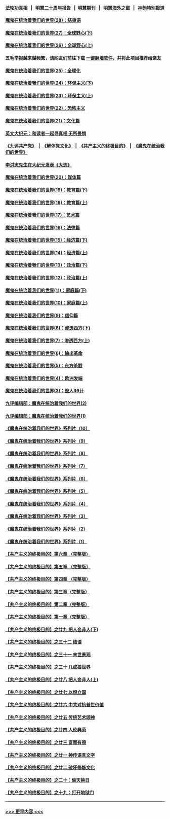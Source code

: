 #### [法轮功真相](https://github.com/gfw-breaker/truth/blob/master/README.md?t=0) &nbsp;&nbsp;|&nbsp;&nbsp; [明慧二十周年报告](https://github.com/gfw-breaker/mh-reports/blob/master/README.md?t=0) &nbsp;&nbsp;|&nbsp;&nbsp;[明慧期刊](https://github.com/gfw-breaker/mh-qikan) &nbsp;&nbsp;|&nbsp;&nbsp; [明慧海外之窗](https://github.com/gfw-breaker/mh-news/blob/master/README.md?t=0) &nbsp;&nbsp;|&nbsp;&nbsp; [神韵特别报道](https://github.com/gfw-breaker/mh-news/blob/master/shenyun.md?t=0)
#### [魔鬼在统治着我们的世界(28)：结束语](../pages/nsc422/n10936246.md?t=06171702) 
#### [魔鬼在统治着我们的世界(27)：全球野心(下)](../pages/nsc422/n10928319.md?t=06171702) 
#### [魔鬼在统治着我们的世界(26)：全球野心(上)](../pages/nsc422/n10900318.md?t=06171702) 
#### 五毛举报越来越频繁，请网友们前往下载 [一键翻墙软件](https://github.com/gfw-breaker/ssr-accounts)，并将此项目推荐给亲友
#### [魔鬼在统治着我们的世界(25)：全球化](../pages/nsc422/n10788205.md?t=06171702) 
#### [魔鬼在统治着我们的世界(24)：环保主义(下)](../pages/nsc422/n10695307.md?t=06171702) 
#### [魔鬼在统治着我们的世界(23)：环保主义(上)](../pages/nsc422/n10688613.md?t=06171702) 
#### [魔鬼在统治着我们的世界(22)：恐怖主义](../pages/nsc422/n10614727.md?t=06171702) 
#### [魔鬼在统治着我们的世界(21)：文化篇](../pages/nsc422/n10597706.md?t=06171702) 
#### [英文大纪元：和读者一起寻真相 无所畏惧](../pages/nsc422/n12542027.md?t=06171702) 
#### [《九评共产党》](https://github.com/begood0513/9ping.md/blob/master/README.md) &nbsp;|&nbsp; [《解体党文化》](../../../../jtdwh.md/blob/master/README.md)  &nbsp;|&nbsp; [《共产主义的终极目的》](../../../../gczydzjmd.md/blob/master/README.md) &nbsp;|&nbsp; [《魔鬼在统治我们的世界》](../../../../mgztzwmdsj.md/blob/master/README.md) 
#### [李洪志先生在大纪元发表《大选》](../pages/nsc422/n12534746.md?t=06171702) 
#### [魔鬼在统治着我们的世界(20)：媒体篇](../pages/nsc422/n10586579.md?t=06171702) 
#### [魔鬼在统治着我们的世界(19)：教育篇(下)](../pages/nsc422/n10564808.md?t=06171702) 
#### [魔鬼在统治着我们的世界(18)：教育篇(上)](../pages/nsc422/n10526970.md?t=06171702) 
#### [魔鬼在统治着我们的世界(17)：艺术篇](../pages/nsc422/n10499093.md?t=06171702) 
#### [魔鬼在统治着我们的世界(16)：法律篇](../pages/nsc422/n10485969.md?t=06171702) 
#### [魔鬼在统治着我们的世界(15)：经济篇(下)](../pages/nsc422/n10469975.md?t=06171702) 
#### [魔鬼在统治着我们的世界(14)：经济篇(上)](../pages/nsc422/n10457370.md?t=06171702) 
#### [魔鬼在统治着我们的世界(13)：政治篇(下)](../pages/nsc422/n10448270.md?t=06171702) 
#### [魔鬼在统治着我们的世界(12)：政治篇(上)](../pages/nsc422/n10444576.md?t=06171702) 
#### [魔鬼在统治着我们的世界(11)：家庭篇(下)](../pages/nsc422/n10440961.md?t=06171702) 
#### [魔鬼在统治着我们的世界(10)：家庭篇(上)](../pages/nsc422/n10435448.md?t=06171702) 
#### [魔鬼在统治着我们的世界(9)：信仰篇](../pages/nsc422/n10432159.md?t=06171702) 
#### [魔鬼在统治着我们的世界(8)：渗透西方(下)](../pages/nsc422/n10429603.md?t=06171702) 
#### [魔鬼在统治着我们的世界(7)：渗透西方(上)](../pages/nsc422/n10426013.md?t=06171702) 
#### [魔鬼在统治着我们的世界(6)：输出革命](../pages/nsc422/n10421536.md?t=06171702) 
#### [魔鬼在统治着我们的世界(5)：东方杀戮](../pages/nsc422/n10417707.md?t=06171702) 
#### [魔鬼在统治着我们的世界(4)：欧洲发端](../pages/nsc422/n10414890.md?t=06171702) 
#### [魔鬼在统治着我们的世界(3)：毁人36计](../pages/nsc422/n10411583.md?t=06171702) 
#### [九评编辑部：魔鬼在统治着我们的世界(2)](../pages/nsc422/n10410036.md?t=06171702) 
#### [九评编辑部：魔鬼在统治着我们的世界(1)](../pages/nsc422/n10406825.md?t=06171702) 
#### [《魔鬼在统治着我们的世界》系列片（10）](../pages/nsc422/n12292670.md?t=06171702) 
#### [《魔鬼在统治着我们的世界》系列片（9）](../pages/nsc422/n12290859.md?t=06171702) 
#### [《魔鬼在统治着我们的世界》系列片（8）](../pages/nsc422/n12287445.md?t=06171702) 
#### [《魔鬼在统治着我们的世界》系列片（7）](../pages/nsc422/n12283425.md?t=06171702) 
#### [《魔鬼在统治着我们的世界》系列片（6）](../pages/nsc422/n12282314.md?t=06171702) 
#### [《魔鬼在统治着我们的世界》系列片（5）](../pages/nsc422/n12281419.md?t=06171702) 
#### [《魔鬼在统治着我们的世界》系列片（4）](../pages/nsc422/n12274024.md?t=06171702) 
#### [《魔鬼在统治着我们的世界》系列片（3）](../pages/nsc422/n12271322.md?t=06171702) 
#### [《魔鬼在统治着我们的世界》系列片（2）](../pages/nsc422/n12269049.md?t=06171702) 
#### [《魔鬼在统治着我们的世界》系列片（1）](../pages/nsc422/n12267575.md?t=06171702) 
#### [【共产主义的终极目的】第六章 （完整版）](../pages/nsc422/n11428913.md?t=06171702) 
#### [【共产主义的终极目的】第五章 （完整版）](../pages/nsc422/n11428912.md?t=06171702) 
#### [【共产主义的终极目的】第四章 （完整版）](../pages/nsc422/n11428907.md?t=06171702) 
#### [【共产主义的终极目的】第三章（完整版）](../pages/nsc422/n11428848.md?t=06171702) 
#### [【共产主义的终极目的】第二章（完整版）](../pages/nsc422/n11428831.md?t=06171702) 
#### [【共产主义的终极目的】第一章（完整版）](../pages/nsc422/n11417651.md?t=06171702) 
#### [【共产主义的终极目的】之廿九 把人变非人(下)](../pages/nsc422/n11344140.md?t=06171702) 
#### [【共产主义的终极目的】之三十二 结语](../pages/nsc422/n11360535.md?t=06171702) 
#### [【共产主义的终极目的】之三十一 末世景观](../pages/nsc422/n11351129.md?t=06171702) 
#### [【共产主义的终极目的】之三十 几成狼世界](../pages/nsc422/n11348280.md?t=06171702) 
#### [【共产主义的终极目的】之廿八 把人变非人(上)](../pages/nsc422/n11340492.md?t=06171702) 
#### [【共产主义的终极目的】之廿七 以恨立国](../pages/nsc422/n11336944.md?t=06171702) 
#### [【共产主义的终极目的】之廿六 中共对抗普世价值](../pages/nsc422/n11324785.md?t=06171702) 
#### [【共产主义的终极目的】之廿五 传统艺术颂神](../pages/nsc422/n11296396.md?t=06171702) 
#### [【共产主义的终极目的】之廿四 人伦典范](../pages/nsc422/n11296397.md?t=06171702) 
#### [【共产主义的终极目的】之廿三 富而有德](../pages/nsc422/n11283598.md?t=06171702) 
#### [【共产主义的终极目的】之廿一 神传语言文字](../pages/nsc422/n11263265.md?t=06171702) 
#### [【共产主义的终极目的】之廿二 破坏修炼文化](../pages/nsc422/n11245728.md?t=06171702) 
#### [【共产主义的终极目的】之二十：偷天换日](../pages/nsc422/n11238846.md?t=06171702) 
#### [【共产主义的终极目的】之十九：打开地狱门](../pages/nsc422/n11206376.md?t=06171702) 

----
#### [ >>> 更早内容 <<< ](../indexes/nsc422-earlier.md)

